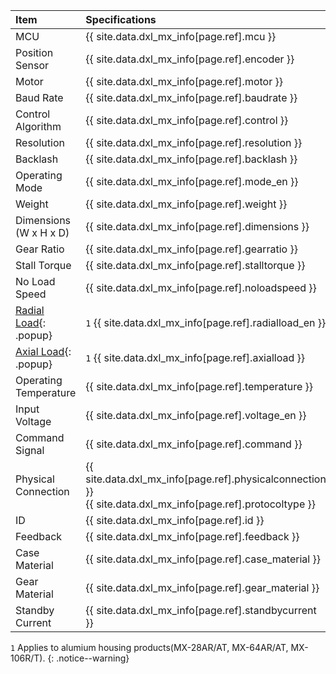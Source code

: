 
| Item                    | Specifications                                                                                                     |
|:------------------------|:-------------------------------------------------------------------------------------------------------------------|
| MCU                     | {{ site.data.dxl_mx_info[page.ref].mcu }}                                                                          |
| Position Sensor         | {{ site.data.dxl_mx_info[page.ref].encoder }}                                                                      |
| Motor                   | {{ site.data.dxl_mx_info[page.ref].motor }}                                                                        |
| Baud Rate               | {{ site.data.dxl_mx_info[page.ref].baudrate }}                                                                     |
| Control Algorithm       | {{ site.data.dxl_mx_info[page.ref].control }}                                                                      |
| Resolution              | {{ site.data.dxl_mx_info[page.ref].resolution }}                                                                   |
| Backlash                | {{ site.data.dxl_mx_info[page.ref].backlash }}                                                                     |
| Operating Mode          | {{ site.data.dxl_mx_info[page.ref].mode_en }}                                                                      |
| Weight                  | {{ site.data.dxl_mx_info[page.ref].weight }}                                                                       |
| Dimensions (W x H x D)  | {{ site.data.dxl_mx_info[page.ref].dimensions }}                                                                   |
| Gear Ratio              | {{ site.data.dxl_mx_info[page.ref].gearratio }}                                                                    |
| Stall Torque            | {{ site.data.dxl_mx_info[page.ref].stalltorque }}                                                                  |
| No Load Speed           | {{ site.data.dxl_mx_info[page.ref].noloadspeed }}                                                                  |
| [Radial Load]{: .popup} | `1` {{ site.data.dxl_mx_info[page.ref].radialload_en }}                                                            |
| [Axial Load]{: .popup}  | `1` {{ site.data.dxl_mx_info[page.ref].axialload }}                                                                |
| Operating Temperature   | {{ site.data.dxl_mx_info[page.ref].temperature }}                                                                  |
| Input Voltage           | {{ site.data.dxl_mx_info[page.ref].voltage_en }}                                                                   |
| Command Signal          | {{ site.data.dxl_mx_info[page.ref].command }}                                                                      |
| Physical Connection     | {{ site.data.dxl_mx_info[page.ref].physicalconnection }} <br /> {{ site.data.dxl_mx_info[page.ref].protocoltype }} |
| ID                      | {{ site.data.dxl_mx_info[page.ref].id }}                                                                           |
| Feedback                | {{ site.data.dxl_mx_info[page.ref].feedback }}                                                                     |
| Case Material           | {{ site.data.dxl_mx_info[page.ref].case_material }}                                                                |
| Gear Material           | {{ site.data.dxl_mx_info[page.ref].gear_material }}                                                                |
| Standby Current         | {{ site.data.dxl_mx_info[page.ref].standbycurrent }}                                                               |

`1` Applies to alumium housing products(MX-28AR/AT, MX-64AR/AT, MX-106R/T).
{: .notice--warning}

[Radial Load]: /assets/images/dxl/axial_radial_load.png
[Axial Load]: /assets/images/dxl/axial_radial_load.png
